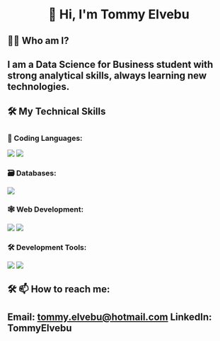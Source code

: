 <h1 style="text-align:center">👋 Hi, I'm Tommy Elvebu</h1>

<h2>👨‍💻 Who am I?<h2/>

I am a Data Science for Business student with strong analytical skills, always learning new technologies.

<h2>🛠️ My Technical Skills<h2/>

<h3>🐍 Coding Languages:</h3>
<img src="https://img.shields.io/badge/-Python-black?style=flat-square&logo=Python">
<img src="https://img.shields.io/badge/-R-black?style=flat-square&logo=R">


<h3>🗃️ Databases:</h3>
<img src="https://img.shields.io/badge/-SQLite-black?style=flat-square&logo=SQLite">


<h3>🕸️ Web Development:</h3>
<img src="https://img.shields.io/badge/-HTML5-black?style=flat-square&logo=HTML5">
<img src="https://img.shields.io/badge/-CSS-black?style=flat-square&logo=CSS3&logoColor=blue">


<h3>🛠️ Development Tools:</h3>
<img src="https://img.shields.io/badge/-VSCode-black?style=flat-square&logo=visual-studio-code&logoColor=blueviolet">
<img src="https://img.shields.io/badge/-Github-black?style=flat-square&logo=Github">


<h2>🛠️ 📫 How to reach me:<h2/>
  
Email: tommy.elvebu@hotmail.com LinkedIn: TommyElvebu
